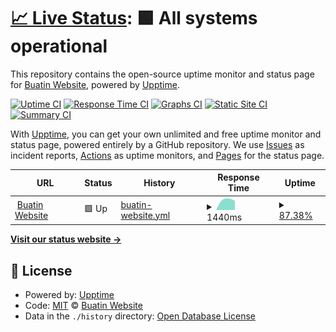 # [📈 Live Status](https://buatin.website): <!--live status--> **🟩 All systems operational**

This repository contains the open-source uptime monitor and status page for [Buatin Website](https://buatin.website), powered by [Upptime](https://github.com/upptime/upptime).

[![Uptime CI](https://github.com/Buatin-Website/buatin-website-monitor/workflows/Uptime%20CI/badge.svg)](https://github.com/Buatin-Website/buatin-website-monitor/actions?query=workflow%3A%22Uptime+CI%22)
[![Response Time CI](https://github.com/Buatin-Website/buatin-website-monitor/workflows/Response%20Time%20CI/badge.svg)](https://github.com/Buatin-Website/buatin-website-monitor/actions?query=workflow%3A%22Response+Time+CI%22)
[![Graphs CI](https://github.com/Buatin-Website/buatin-website-monitor/workflows/Graphs%20CI/badge.svg)](https://github.com/Buatin-Website/buatin-website-monitor/actions?query=workflow%3A%22Graphs+CI%22)
[![Static Site CI](https://github.com/Buatin-Website/buatin-website-monitor/workflows/Static%20Site%20CI/badge.svg)](https://github.com/Buatin-Website/buatin-website-monitor/actions?query=workflow%3A%22Static+Site+CI%22)
[![Summary CI](https://github.com/Buatin-Website/buatin-website-monitor/workflows/Summary%20CI/badge.svg)](https://github.com/Buatin-Website/buatin-website-monitor/actions?query=workflow%3A%22Summary+CI%22)

With [Upptime](https://upptime.js.org), you can get your own unlimited and free uptime monitor and status page, powered entirely by a GitHub repository. We use [Issues](https://github.com/Buatin-Website/buatin-website-monitor/issues) as incident reports, [Actions](https://github.com/Buatin-Website/buatin-website-monitor/actions) as uptime monitors, and [Pages](https://buatin.website) for the status page.

<!--start: status pages-->
<!-- This summary is generated by Upptime (https://github.com/upptime/upptime) -->
<!-- Do not edit this manually, your changes will be overwritten -->
<!-- prettier-ignore -->
| URL | Status | History | Response Time | Uptime |
| --- | ------ | ------- | ------------- | ------ |
| <img alt="" src="https://favicons.githubusercontent.com/buatin.website" height="13"> [Buatin Website](https://buatin.website) | 🟩 Up | [buatin-website.yml](https://github.com/Buatin-Website/buatin-website-monitor/commits/HEAD/history/buatin-website.yml) | <details><summary><img alt="Response time graph" src="./graphs/buatin-website/response-time-week.png" height="20"> 1440ms</summary><br><a href="https://Buatin-Website.github.io/buatin-website-monitor/history/buatin-website"><img alt="Response time 1440" src="https://img.shields.io/endpoint?url=https%3A%2F%2Fraw.githubusercontent.com%2FBuatin-Website%2Fbuatin-website-monitor%2FHEAD%2Fapi%2Fbuatin-website%2Fresponse-time.json"></a><br><a href="https://Buatin-Website.github.io/buatin-website-monitor/history/buatin-website"><img alt="24-hour response time 1440" src="https://img.shields.io/endpoint?url=https%3A%2F%2Fraw.githubusercontent.com%2FBuatin-Website%2Fbuatin-website-monitor%2FHEAD%2Fapi%2Fbuatin-website%2Fresponse-time-day.json"></a><br><a href="https://Buatin-Website.github.io/buatin-website-monitor/history/buatin-website"><img alt="7-day response time 1440" src="https://img.shields.io/endpoint?url=https%3A%2F%2Fraw.githubusercontent.com%2FBuatin-Website%2Fbuatin-website-monitor%2FHEAD%2Fapi%2Fbuatin-website%2Fresponse-time-week.json"></a><br><a href="https://Buatin-Website.github.io/buatin-website-monitor/history/buatin-website"><img alt="30-day response time 1440" src="https://img.shields.io/endpoint?url=https%3A%2F%2Fraw.githubusercontent.com%2FBuatin-Website%2Fbuatin-website-monitor%2FHEAD%2Fapi%2Fbuatin-website%2Fresponse-time-month.json"></a><br><a href="https://Buatin-Website.github.io/buatin-website-monitor/history/buatin-website"><img alt="1-year response time 1440" src="https://img.shields.io/endpoint?url=https%3A%2F%2Fraw.githubusercontent.com%2FBuatin-Website%2Fbuatin-website-monitor%2FHEAD%2Fapi%2Fbuatin-website%2Fresponse-time-year.json"></a></details> | <details><summary><a href="https://Buatin-Website.github.io/buatin-website-monitor/history/buatin-website">87.38%</a></summary><a href="https://Buatin-Website.github.io/buatin-website-monitor/history/buatin-website"><img alt="All-time uptime 87.38%" src="https://img.shields.io/endpoint?url=https%3A%2F%2Fraw.githubusercontent.com%2FBuatin-Website%2Fbuatin-website-monitor%2FHEAD%2Fapi%2Fbuatin-website%2Fuptime.json"></a><br><a href="https://Buatin-Website.github.io/buatin-website-monitor/history/buatin-website"><img alt="24-hour uptime 87.38%" src="https://img.shields.io/endpoint?url=https%3A%2F%2Fraw.githubusercontent.com%2FBuatin-Website%2Fbuatin-website-monitor%2FHEAD%2Fapi%2Fbuatin-website%2Fuptime-day.json"></a><br><a href="https://Buatin-Website.github.io/buatin-website-monitor/history/buatin-website"><img alt="7-day uptime 87.38%" src="https://img.shields.io/endpoint?url=https%3A%2F%2Fraw.githubusercontent.com%2FBuatin-Website%2Fbuatin-website-monitor%2FHEAD%2Fapi%2Fbuatin-website%2Fuptime-week.json"></a><br><a href="https://Buatin-Website.github.io/buatin-website-monitor/history/buatin-website"><img alt="30-day uptime 87.38%" src="https://img.shields.io/endpoint?url=https%3A%2F%2Fraw.githubusercontent.com%2FBuatin-Website%2Fbuatin-website-monitor%2FHEAD%2Fapi%2Fbuatin-website%2Fuptime-month.json"></a><br><a href="https://Buatin-Website.github.io/buatin-website-monitor/history/buatin-website"><img alt="1-year uptime 87.38%" src="https://img.shields.io/endpoint?url=https%3A%2F%2Fraw.githubusercontent.com%2FBuatin-Website%2Fbuatin-website-monitor%2FHEAD%2Fapi%2Fbuatin-website%2Fuptime-year.json"></a></details>

<!--end: status pages-->

[**Visit our status website →**](https://buatin.website)

## 📄 License

- Powered by: [Upptime](https://github.com/upptime/upptime)
- Code: [MIT](./LICENSE) © [Buatin Website](https://buatin.website)
- Data in the `./history` directory: [Open Database License](https://opendatacommons.org/licenses/odbl/1-0/)
